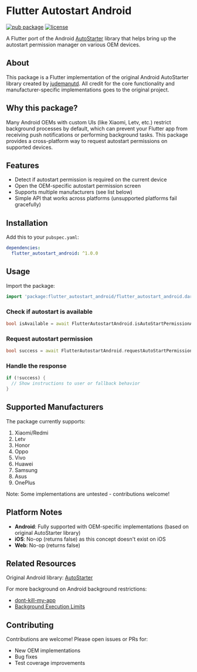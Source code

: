 # Flutter Autostart Android

[![pub package](https://img.shields.io/pub/v/flutter_autostart_android.svg)](https://pub.dev/packages/flutter_autostart_android)
[![license](https://img.shields.io/github/license/mashape/apistatus.svg?style=flat-square)](https://opensource.org/licenses/MIT)

A Flutter port of the Android [AutoStarter](https://github.com/judemanutd/AutoStarter/) library that helps bring up the autostart permission manager on various OEM devices.

## About

This package is a Flutter implementation of the original Android AutoStarter library created by [judemanutd](https://github.com/judemanutd). All credit for the core functionality and manufacturer-specific implementations goes to the original project.

## Why this package?

Many Android OEMs with custom UIs (like Xiaomi, Letv, etc.) restrict background processes by default, which can prevent your Flutter app from receiving push notifications or performing background tasks. This package provides a cross-platform way to request autostart permissions on supported devices.

## Features

- Detect if autostart permission is required on the current device
- Open the OEM-specific autostart permission screen
- Supports multiple manufacturers (see list below)
- Simple API that works across platforms (unsupported platforms fail gracefully)

## Installation

Add this to your `pubspec.yaml`:

```yaml
dependencies:
  flutter_autostart_android: ^1.0.0
```

## Usage

Import the package:

```dart
import 'package:flutter_autostart_android/flutter_autostart_android.dart';
```

### Check if autostart is available

```dart
bool isAvailable = await FlutterAutostartAndroid.isAutoStartPermissionAvailable();
```

### Request autostart permission

```dart
bool success = await FlutterAutostartAndroid.requestAutoStartPermission();
```

### Handle the response

```dart
if (!success) {
  // Show instructions to user or fallback behavior
}
```

## Supported Manufacturers

The package currently supports:

1. Xiaomi/Redmi
2. Letv
3. Honor
4. Oppo
5. Vivo
6. Huawei
7. Samsung
8. Asus
9. OnePlus

Note: Some implementations are untested - contributions welcome!

## Platform Notes

- **Android**: Fully supported with OEM-specific implementations (based on original AutoStarter library)
- **iOS**: No-op (returns false) as this concept doesn't exist on iOS
- **Web**: No-op (returns false)

## Related Resources

Original Android library: [AutoStarter](https://github.com/judemanutd/AutoStarter/)

For more background on Android background restrictions:

- [dont-kill-my-app](https://github.com/urbandroid-team/dont-kill-my-app)
- [Background Execution Limits](https://developer.android.com/about/versions/oreo/background)

## Contributing

Contributions are welcome! Please open issues or PRs for:

- New OEM implementations
- Bug fixes
- Test coverage improvements